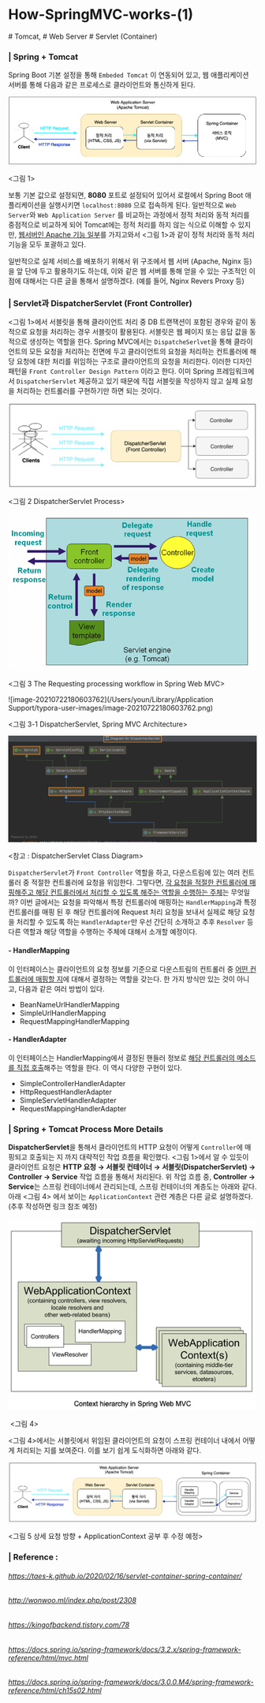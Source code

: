 # How-SpringMVC-works-(1) 

\# Tomcat, # Web Server # Servlet (Container)

### | Spring + Tomcat 

Spring Boot 기본 설정을 통해 `Embeded Tomcat` 이 연동되어 있고, 웹 애플리케이션 서버를 통해 다음과 같은 프로세스로 클라이언트와 통신하게 된다. 

![image-20210710093203982](./imgs/mvc-process-1.png)

<그림 1>

보통 기본 값으로 설정되면, **8080** 포트로 설정되어 있어서 로컬에서 Spring Boot 애플리케이션을 실행시키면 `localhost:8080` 으로 접속하게 된다. 일반적으로 `Web Server`와 `Web Application Server` 를 비교하는 과정에서 정적 처리와 동적 처리를 중점적으로 비교하게 되어 Tomcat에는 정적 처리를 하지 않는 식으로 이해할 수 있지만, <u>웹서버인 Apache 기능 일부</u>를 가지고와서 <그림 1>과 같이 정적 처리와 동적 처리 기능을 모두 포괄하고 있다. 

일반적으로 실제 서비스를 배포하기 위해서 위 구조에서 웹 서버 (Apache, Nginx 등)을 앞 단에 두고 활용하기도 하는데, 이와 같은 웹 서버를 통해 얻을 수 있는 구조적인 이점에 대해서는 다른 글을 통해서 설명하겠다. (예를 들어, Nginx Revers Proxy 등)

### | Servlet과 DispatcherServlet (Front Controller)

<그림 1>에서 서블릿을 통해 클라이언트 처리 중 DB 트랜잭션이 포함된 경우와 같이 동적으로 요청을 처리하는 경우 서블릿이 활용된다. 서블릿은 웹 페이지 또는 응답 값을 동적으로 생성하는 역할을 한다. Spring MVC에서는 `DispatcheSerlvet`을 통해 클라이언트의 모든 요청을 처리하는 전면에 두고 클라이언트의 요청을 처리하는 컨트롤러에 해당 요청에 대한 처리를 위임하는 구조로 클라이언트의 요청을 처리한다. 이러한 디자인 패턴을 `Front Controller Design Pattern` 이라고 한다. 이미 Spring 프레임워크에서 `DispatcherServlet` 제공하고 있기 때문에 직접 서블릿을 작성하지 않고 실제 요청을 처리하는 컨트롤러를 구현하기만 하면 되는 것이다. 

![image-20210710093203982](./imgs/mvc-process-3.png)

<그림 2 DispatcherServlet Process> 

![image-20210710093203982](./imgs/mvc-process-3-1.png)

<그림 3 The Requesting processing workflow in Spring Web MVC> 

![image-20210722180603762](/Users/youn/Library/Application Support/typora-user-images/image-20210722180603762.png)

<그림 3-1 DispatcherServlet, Spring MVC Architecture>

![image-20210710093203982](./imgs/mvc-process-2.png)

<참고 : DispatcherServlet Class Diagram>

`DispatcherServlet`가 `Front Controller` 역할을 하고, 다운스트림에 있는 여러 컨트롤러 중 적절한 컨트롤러에 요청을 위임한다. 그렇다면, <u>각 요청을 적절한 컨트롤러에 매핑해주고 해당 컨트롤러에서 처리할 수 있도록 해주는 역할을 수행하는 주체</u>는 무엇일까? 이번 글에서는 요청을 파악해서 특정 컨트롤러에 매핑하는 `HandlerMapping`과 특정 컨트롤러를 매핑 된 후 해당 컨트롤러에 Request 처리 요청을 보내서 실제로 해당 요청을 처리할 수 있도록 하는 `HandlerAdapter`만 우선 간단히 소개하고 추후 `Resolver` 등 다른 역할과 해당 역할을 수행하는 주체에 대해서 소개할 예정이다. 

#### - HandlerMapping  

이 인터페이스는 클라이언트의 요청 정보를 기준으로 다운스트림의 컨트롤러 중 <u>어떤 컨트롤러에 매핑할 지</u>에 대해서 결정하는 역할을 갖는다. 한 가지 방식만 있는 것이 아니고, 다음과 같은 여러 방법이 있다.

- BeanNameUrlHandlerMapping
- SimpleUrlHandlerMapping
- RequestMappingHandlerMapping 	

#### - HandlerAdapter

이 인터페이스는 HandlerMapping에서 결정된 핸들러 정보로 <u>해당 컨트롤러의 메소드를 직접 호출</u>해주는 역할을 한다. 이 역시 다양한 구현이 있다. 

- SimpleControllerHandlerAdapter
- HttpRequestHandlerAdapter
- SimpleServletHandlerAdapter
- RequestMappingHandlerAdapter

### | Spring + Tomcat Process More Details 

**DispatcherServlet**을 통해서 클라이언트의 HTTP 요청이 어떻게 `Controller`에 매핑되고 호출되는 지 까지 대략적인 작업 흐름을 확인했다. <그림 1>에서 알 수 있듯이 클라이언트 요청은 **HTTP 요청 → 서블릿 컨테이너 → 서블릿(DispatcherServlet) → Controller → Service** 작업 흐름을 통해서 처리된다. 위 작업 흐름 중, **Controller → Service**는 스프링 컨테이너에서 관리되는데, 스프링 컨테이너의 계층도는 아래와 같다. 아래 <그림 4> 에서 보이는 `ApplicationContext` 관련 계층은 다른 글로 설명하겠다. (추후 작성하면 링크 참조 예정)

![image-20210710093203982](./imgs/mvc-process-4.png)

​											<그림 4>

<그림 4>에서는 서블릿에서 위임된 클라이언트의 요청이 스프링 컨테이너 내에서 어떻게 처리되는 지를 보여준다. 이를 보기 쉽게 도식화하면 아래와 같다. 

![image-20210710093203982](./imgs/mvc-process-5.png)

<그림 5 상세 요청 방향 + ApplicationContext 공부 후 수정 예정>



### | Reference : 

###### https://taes-k.github.io/2020/02/16/servlet-container-spring-container/

###### http://wonwoo.ml/index.php/post/2308

###### https://kingofbackend.tistory.com/78

###### https://docs.spring.io/spring-framework/docs/3.2.x/spring-framework-reference/html/mvc.html

###### https://docs.spring.io/spring-framework/docs/3.0.0.M4/spring-framework-reference/html/ch15s02.html